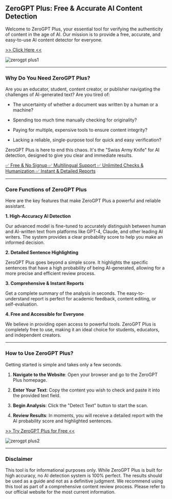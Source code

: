 ## **ZeroGPT Plus: Free & Accurate AI Content Detection**

Welcome to ZeroGPT Plus, your essential tool for verifying the authenticity of content in the age of AI. Our mission is to provide a free, accurate, and easy-to-use AI content detector for everyone.

[ >> Click Here << ](https://www.zerogpt.plus/)

![zerogpt plus1](https://github.com/user-attachments/assets/fdca7359-b38c-499f-849a-c9e136911961)
   
----------

### **Why Do You Need ZeroGPT Plus?**

Are you an educator, student, content creator, or publisher navigating the challenges of AI-generated text? Are you tired of:

-   The uncertainty of whether a document was written by a human or a machine?
    
-   Spending too much time manually checking for originality?
    
-   Paying for multiple, expensive tools to ensure content integrity?
    
-   Lacking a reliable, single-purpose tool for quick and easy verification?
    

ZeroGPT Plus is here to end this chaos. It's the "Swiss Army Knife" for AI detection, designed to give you clear and immediate results.

[ ✅ Free & No Signup ✅ Multilingual Support ✅ Unlimited Checks & Humanization ✅ Instant & Detailed Reports ](https://www.zerogpt.plus/)

----------

### **Core Functions of ZeroGPT Plus**

Here are the key features that make ZeroGPT Plus a powerful and reliable assistant.

**1. High-Accuracy AI Detection**

Our advanced model is fine-tuned to accurately distinguish between human and AI-written text from platforms like GPT-4, Claude, and other leading AI writers. The system provides a clear probability score to help you make an informed decision.
    

**2. Detailed Sentence Highlighting**

ZeroGPT Plus goes beyond a simple score. It highlights the specific sentences that have a high probability of being AI-generated, allowing for a more precise and efficient review process.
    

**3. Comprehensive & Instant Reports**

Get a complete summary of the analysis in seconds. The easy-to-understand report is perfect for academic feedback, content editing, or self-evaluation.
    

**4. Free and Accessible for Everyone**

We believe in providing open access to powerful tools. ZeroGPT Plus is completely free to use, making it an ideal choice for students, educators, and independent creators.

----------

### **How to Use ZeroGPT Plus?**

Getting started is simple and takes only a few seconds.

1.  **Navigate to the Website**: Open your browser and go to the ZeroGPT Plus homepage.
    
2.  **Enter Your Text**: Copy the content you wish to check and paste it into the provided text field.
    
3.  **Begin Analysis**: Click the "Detect Text" button to start the scan.
    
4.  **Review Results**: In moments, you will receive a detailed report with the AI probability score and highlighted sentences.

[ >> Try ZeroGPT Plus for Free << ](https://www.zerogpt.plus/)

![zerogpt plus2](https://github.com/user-attachments/assets/82d921db-500f-42f7-8883-46e89a7eebcd)

----------

### **Disclaimer**

This tool is for informational purposes only. While ZeroGPT Plus is built for high accuracy, no AI detection system is 100% perfect. The results should be used as a guide and not as a definitive judgment. We recommend using this tool as part of a comprehensive content review process. Please refer to our official website for the most current information.
